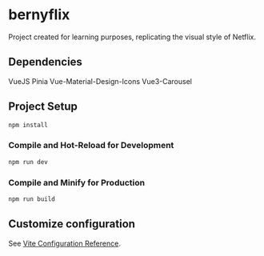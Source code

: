 # bernyflix

Project created for learning purposes, replicating the visual style of Netflix.

## Dependencies
VueJS
Pinia
Vue-Material-Design-Icons
Vue3-Carousel

## Project Setup

```sh
npm install
```

### Compile and Hot-Reload for Development

```sh
npm run dev
```

### Compile and Minify for Production

```sh
npm run build
```

## Customize configuration

See [Vite Configuration Reference](https://vitejs.dev/config/).
